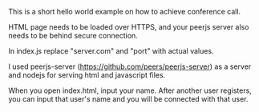 This is a short hello world example on how to achieve conference call.

HTML page needs to be loaded over HTTPS, and your peerjs server also needs to be behind secure connection.

In index.js replace "server.com" and "port" with actual values. 

I used peerjs-server (https://github.com/peers/peerjs-server) as a server and nodejs for serving html and javascript files.

When you open index.html, input your name.
After another user registers, you can input that user's name and you will be connected with that user.